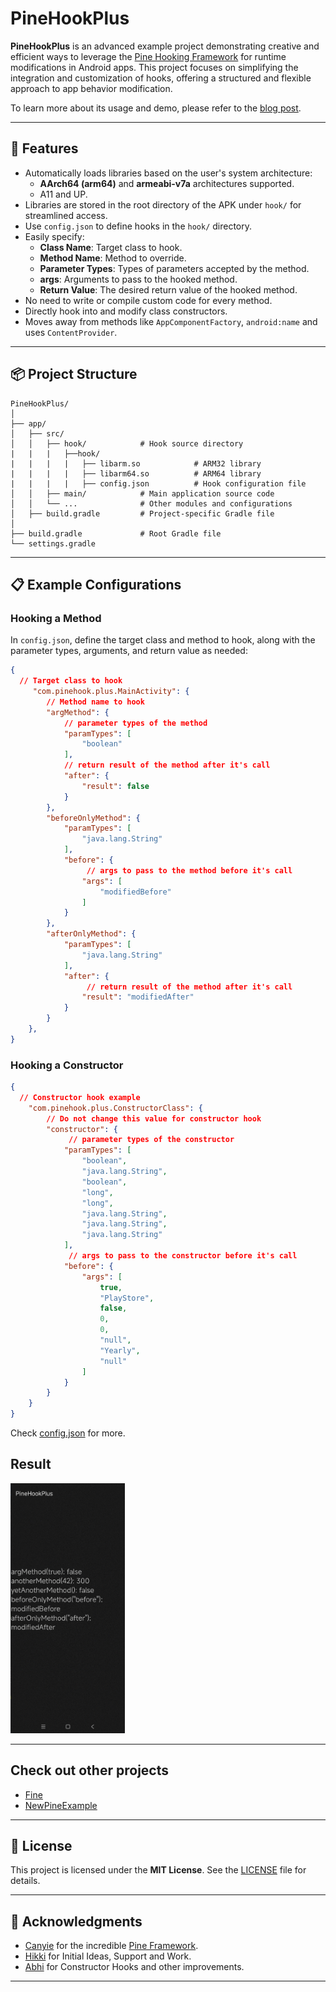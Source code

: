 # PineHookPlus

**PineHookPlus** is an advanced example project demonstrating creative and efficient ways to leverage the [Pine Hooking Framework](https://github.com/canyie/pine) for runtime modifications in Android apps. This project focuses on simplifying the integration and customization of hooks, offering a structured and flexible approach to app behavior modification.

To learn more about its usage and demo, please refer to the [blog post](https://qbtaumai.pages.dev/posts/pinehookplus/).

---

## 🌟 **Features**

- Automatically loads libraries based on the user's system architecture:
  - **AArch64 (arm64)** and **armeabi-v7a** architectures supported.
  - A11 and UP.
- Libraries are stored in the root directory of the APK under `hook/` for streamlined access.
- Use `config.json` to define hooks in the `hook/` directory.
- Easily specify:
  - **Class Name**: Target class to hook.
  - **Method Name**: Method to override.
  - **Parameter Types**: Types of parameters accepted by the method.
  - **args**: Arguments to pass to the hooked method.
  - **Return Value**: The desired return value of the hooked method.
- No need to write or compile custom code for every method.
- Directly hook into and modify class constructors.
- Moves away from methods like `AppComponentFactory`, `android:name` and uses `ContentProvider`.

---

## 📦 **Project Structure**

```
PineHookPlus/
│
├── app/
│   ├── src/
│   │   ├── hook/            # Hook source directory
|   |   |   ├──hook/
|   |   |   |   ├── libarm.so            # ARM32 library
|   |   |   |   ├── libarm64.so          # ARM64 library
|   |   |   |   ├── config.json          # Hook configuration file
│   │   ├── main/            # Main application source code
│   │   └── ...              # Other modules and configurations
│   ├── build.gradle         # Project-specific Gradle file
│
├── build.gradle             # Root Gradle file
└── settings.gradle
```

---

## 📋 **Example Configurations**

### Hooking a Method

In `config.json`, define the target class and method to hook, along with the parameter types, arguments, and return value as needed:

```json
{
  // Target class to hook
     "com.pinehook.plus.MainActivity": {
        // Method name to hook
        "argMethod": {
            // parameter types of the method
            "paramTypes": [
                "boolean"
            ],
            // return result of the method after it's call
            "after": {
                "result": false
            }
        },
        "beforeOnlyMethod": {
            "paramTypes": [
                "java.lang.String"
            ],
            "before": {
                 // args to pass to the method before it's call
                "args": [
                    "modifiedBefore"
                ]
            }
        },
        "afterOnlyMethod": {
            "paramTypes": [
                "java.lang.String"
            ],
            "after": {
                 // return result of the method after it's call
                "result": "modifiedAfter"
            }
        }
    },
}
```

### Hooking a Constructor

```json
{
  // Constructor hook example
    "com.pinehook.plus.ConstructorClass": {
        // Do not change this value for constructor hook
        "constructor": {
             // parameter types of the constructor
            "paramTypes": [
                "boolean",
                "java.lang.String",
                "boolean",
                "long",
                "long",
                "java.lang.String",
                "java.lang.String",
                "java.lang.String"
            ],
             // args to pass to the constructor before it's call
            "before": {
                "args": [
                    true,
                    "PlayStore",
                    false,
                    0,
                    0,
                    "null",
                    "Yearly",
                    "null"
                ]
            }
        }
    }
}
```
Check [config.json](app/src/hook/hook/config.json) for more.

## Result
<img src="images/result.png" alt="result preview image" widt="200" height="400">

---

## Check out other projects

- [Fine](https://github.com/AbhiTheModder/Fine.git)
- [NewPineExample](https://github.com/AbhiTheModder/NewPineExample.git)

---

## 📜 **License**

This project is licensed under the **MIT License**. See the [LICENSE](LICENSE) file for details.

---

## 🙌 **Acknowledgments**

- [Canyie](https://github.com/canyie) for the incredible [Pine Framework](https://github.com/canyie/pine).
- [Hikki](https://github.com/kyzsuukii) for Initial Ideas, Support and Work.
- [Abhi](https://github.com/AbhiTheModder) for Constructor Hooks and other improvements.

---
